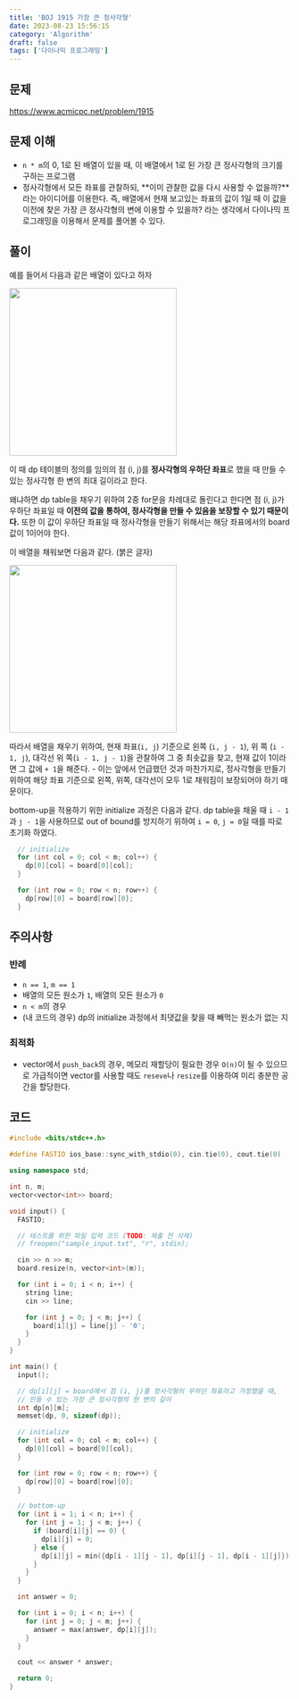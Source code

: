 ```yaml
---
title: 'BOJ 1915 가장 큰 정사각형'
date: 2023-08-23 15:56:15
category: 'Algorithm'
draft: false
tags: ['다이나믹 프로그래밍']
---
```


## 문제

https://www.acmicpc.net/problem/1915

## 문제 이해

- `n * m`의 0, 1로 된 배열이 있을 때, 이 배열에서 1로 된 가장 큰 정사각형의 크기를 구하는 프로그램
- 정사각형에서 모든 좌표를 관찰하되, **이미 관찰한 값을 다시 사용할 수 없을까?**라는 아이디어를 이용한다.
  즉, 배열에서 현재 보고있는 좌표의 값이 1일 때 이 값을 이전에 찾은 가장 큰 정사각형의 변에 이용할 수 있을까? 라는 생각에서 다이나믹 프로그래밍을 이용해서 문제를 풀어볼 수 있다.

## 풀이

예를 들어서 다음과 같은 배열이 있다고 하자

<img src="https://i.imgur.com/J3XzKsU.png" width="300"/>

이 때 dp 테이블의 정의를 임의의 점 (i, j)를 **정사각형의 우하단 좌표**로 했을 때 만들 수 있는 정사각형 한 변의 최대 길이라고 한다.

왜냐하면 dp table을 채우기 위하여 2중 for문을 차례대로 돌린다고 한다면 점 (i, j)가 우하단 좌표일 때 **이전의 값을 통하여, 정사각형을 만들 수 있음을 보장할 수 있기 때문이다.** 또한 이 값이 우하단 좌표일 때 정사각형을 만들기 위해서는 해당 좌표에서의 board 값이 1이어야 한다.

이 배열을 채워보면 다음과 같다. (붉은 글자)

<img src="https://i.imgur.com/KPaE0Kg.png" width="300" />

따라서 배열을 채우기 위하여, 현재 좌표(`i, j`) 기준으로 왼쪽 (`i, j - 1`), 위 쪽 (`i - 1, j`), 대각선 위 쪽(`i - 1, j - 1`)을 관찰하여 그 중 최솟값을 찾고, 현재 값이 1이라면 그 값에 `+ 1`을 해준다. - 이는 앞에서 언급했던 것과 마찬가지로, 정사각형을 만들기 위하여 해당 좌표 기준으로 왼쪽, 위쪽, 대각선이 모두 1로 채워짐이 보장되어야 하기 때문이다.

bottom-up을 적용하기 위한 initialize 과정은 다음과 같다.
dp table을 채울 때 `i - 1`과 `j - 1`을 사용하므로 out of bound를 방지하기 위하여 `i = 0`, `j = 0`일 때를 따로 초기화 하였다.

```cpp
  // initialize
  for (int col = 0; col < m; col++) {
    dp[0][col] = board[0][col];
  }

  for (int row = 0; row < n; row++) {
    dp[row][0] = board[row][0];
  }

```

## 주의사항

### 반례

- `n == 1`, `m == 1`
- 배열의 모든 원소가 `1`, 배열의 모든 원소가 `0`
- `n < m`의 경우
- (내 코드의 경우) dp의 initialize 과정에서 최댓값을 찾을 때 빼먹는 원소가 없는 지

### 최적화

- vector에서 `push_back`의 경우, 메모리 재할당이 필요한 경우 `O(n)`이 될 수 있으므로 가급적이면 vector를 사용할 때도 `reseve`나 `resize`를 이용하여 미리 충분한 공간을 할당한다.

## 코드

```cpp
#include <bits/stdc++.h>

#define FASTIO ios_base::sync_with_stdio(0), cin.tie(0), cout.tie(0)

using namespace std;

int n, m;
vector<vector<int>> board;

void input() {
  FASTIO;

  // 테스트를 위한 파일 입력 코드 (TODO: 제출 전 삭제)
  // freopen("sample_input.txt", "r", stdin);

  cin >> n >> m;
  board.resize(n, vector<int>(m));

  for (int i = 0; i < n; i++) {
    string line;
    cin >> line;

    for (int j = 0; j < m; j++) {
      board[i][j] = line[j] - '0';
    }
  }
}

int main() {
  input();

  // dp[i][j] = board에서 점 (i, j)를 정사각형의 우하단 좌표라고 가정했을 때,
  // 만들 수 있는 가장 큰 정사각형의 한 변의 길이
  int dp[n][m];
  memset(dp, 0, sizeof(dp));

  // initialize
  for (int col = 0; col < m; col++) {
    dp[0][col] = board[0][col];
  }

  for (int row = 0; row < n; row++) {
    dp[row][0] = board[row][0];
  }

  // bottom-up
  for (int i = 1; i < n; i++) {
    for (int j = 1; j < m; j++) {
      if (board[i][j] == 0) {
        dp[i][j] = 0;
      } else {
        dp[i][j] = min({dp[i - 1][j - 1], dp[i][j - 1], dp[i - 1][j]}) + 1;
      }
    }
  }

  int answer = 0;

  for (int i = 0; i < n; i++) {
    for (int j = 0; j < m; j++) {
      answer = max(answer, dp[i][j]);
    }
  }

  cout << answer * answer;

  return 0;
}

```
